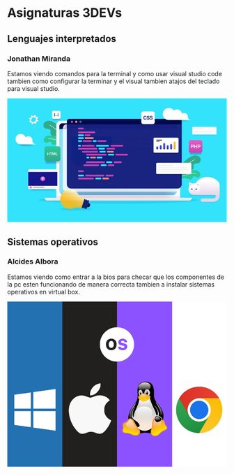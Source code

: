 # Asignaturas 3DEVs

## Lenguajes interpretados

### Jonathan Miranda

Estamos viendo comandos para la terminal y como usar visual studio code tambien como configurar la terminar y el visual tambien atajos del teclado para visual studio.

![Foto](/assets/lenguajes%20interpretados.jpg)

## Sistemas operativos

### Alcides Albora

Estamos viendo como entrar a la bios para checar que los componentes de la pc esten funcionando de manera correcta tambien a instalar sistemas operativos en virtual box.

![Foto](/assets/Sistemas-Operativos-1.jpg)
